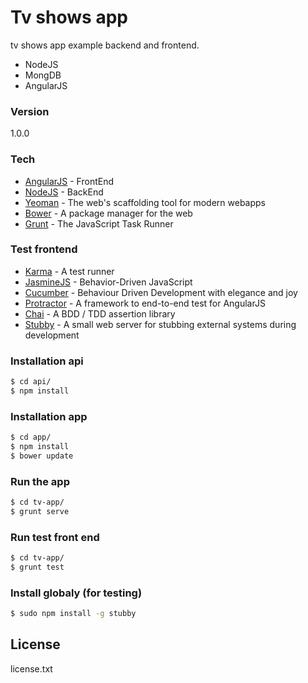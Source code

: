 # Tv shows app

tv shows app example backend and frontend.

  - NodeJS
  - MongDB
  - AngularJS

### Version
1.0.0

### Tech

* [AngularJS] - FrontEnd
* [NodeJS] - BackEnd
* [Yeoman] - The web's scaffolding tool for modern webapps
* [Bower] - A package manager for the web
* [Grunt] - The JavaScript Task Runner

### Test frontend
* [Karma] - A test runner
* [JasmineJS] - Behavior-Driven JavaScript
* [Cucumber] - Behaviour Driven Development with elegance and joy
* [Protractor] - A framework to end-to-end test for AngularJS
* [Chai] - A BDD / TDD assertion library
* [Stubby] - A small web server for stubbing external systems during development

### Installation api
```sh
$ cd api/
$ npm install
```
### Installation app
```sh
$ cd app/
$ npm install
$ bower update
```

### Run the app
```sh
$ cd tv-app/
$ grunt serve
```
### Run test front end
```sh
$ cd tv-app/
$ grunt test
```
### Install globaly (for testing)
```sh
$ sudo npm install -g stubby
```

License
----

license.txt

[AngularJS]:http://angularjs.org
[NodeJS]:http://nodejs.org/
[Yeoman]:http://yeoman.io/
[Bower]:http://bower.io/
[Grunt]:http://gruntjs.com/
[Karma]:http://karma-runner.github.io/0.12/index.html
[JasmineJS]:http://jasmine.github.io/edge/introduction.html
[Cucumber]:https://cukes.info/
[Stubby]:http://stub.by/
[Protractor]:http://angular.github.io/protractor/#/
[Chai]:http://chaijs.com/
